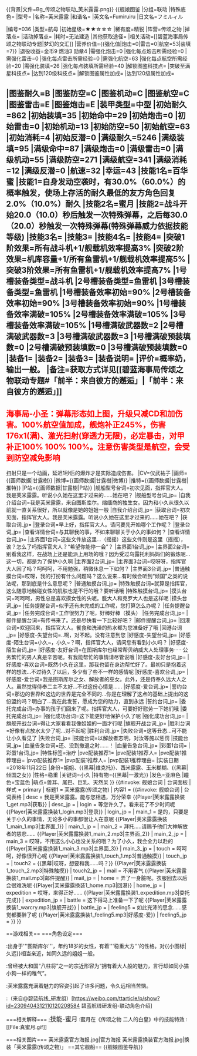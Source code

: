 {{背景|文件=Bg_传颂之物联动_芙米露露.png}}<!-- 文件:Bg_传颂之物联动_芙米露露.png -->
{{舰娘图鉴
|分组=联动
|特殊底色=
|型号=
|名称=芙米露露
|和谐名=
|英文名=Fumiruiru
|日文名=フミルィル

|编号=036
|类型=航母
|初始星级=★★☆☆☆
|稀有度=精锐
|阵营=传颂之物
|掉落点=
|活动掉落点=
|耗时=无法建造
|其他获取途径=
|相关活动=[[碧蓝海事局传颂之物联动专题|梦幻的交汇]]
|营养价值={{强化值|炮击=0|雷击=0|航空=53|装填=7}}
|退役收益=金币9 燃油3 勋章4
|需强化炮击=0
|强化每点炮击所需经验=0
|需强化雷击=0
|强化每点雷击所需经验=0
|需强化航空=63
|强化每点航空所需经验=20
|需强化装填=26
|强化每点装填所需经验=40
|解锁图鉴科技点=
|突破至满星科技点=
|达到120级科技点=
|解锁图鉴属性加成=
|达到120级属性加成=

|图鉴耐久=B
|图鉴防空=C
|图鉴机动=C
|图鉴航空=C
|图鉴雷击=E
|图鉴炮击=E
|装甲类型=中型
|初始耐久=862
|初始装填=35
|初始命中=29
|初始炮击=0
|初始雷击=0
|初始机动=13
|初始防空=50
|初始航空=63
|初始消耗=4
|初始反潜=0
|满级耐久=5246
|满级装填=95
|满级命中=87
|满级炮击=0
|满级雷击=0
|满级机动=55
|满级防空=271
|满级航空=341
|满级消耗=12
|满级反潜=0
|航速=32
|幸运=43
|技能1名=百华蜜
|技能1=自身发动空袭时，有30.0%（60.0%）的概率触发，使场上存活的耐久最低的友方角色回复2.0%（10.0%）耐久
|技能2名=蜜月
|技能2=战斗开始20.0（10.0）秒后触发一次特殊弹幕，之后每30.0（20.0）秒触发一次特殊弹幕(特殊弹幕威力依据技能等级)
|技能3名=
|技能3=
|技能4名=
|技能4=
|突破1阶效果=所有战斗机+1/舰载机效率提高3%
|突破2阶效果=机库容量+1/所有鱼雷机+1/舰载机效率提高5%
|突破3阶效果=所有鱼雷机+1/舰载机效率提高7%
|1号槽装备类型=战斗机
|2号槽装备类型=鱼雷机
|3号槽装备类型=鱼雷机
|1号槽装备效率初始=90%
|2号槽装备效率初始=90%
|3号槽装备效率初始=90%
|1号槽装备效率满破=105%
|2号槽装备效率满破=105%
|3号槽装备效率满破=105%
|1号槽满破武器数=2
|2号槽满破武器数=3
|3号槽满破武器数=3
|1号槽满破预装填数=0
|2号槽满破预装填数=0
|3号槽满破预装填数=0
|装备1=
|装备2=
|装备3=
|装备说明=
|评价=概率奶，输出一般。
|备注=获取方式详见[[碧蓝海事局传颂之物联动专题#「前半：来自彼方的邂逅」|「前半：来自彼方的邂逅」]]
----
<span style="color:red;">海事局-小圣：弹幕形态如上图，升级只减CD和加伤害。100%航空值加成，舰炮补正245%，伤害176x1(满)、激光扫射(穿透力无限)，必定暴击，对甲补正100% 100% 100%。注意伤害类型是航空，会受到防空减免影响</span>
----
扫射只是一个动画，延迟1秒后的爆炸才是实际造成伤害。
|CV=仪武祐子
|画师={{画师数据|甘露樹}}
|微博={{画师数据|甘露樹|微博}}
|推特={{画师数据|甘露樹|推特}}
|P站={{画师数据|甘露樹|P站}}
|舰船型号台词=初次见面，指挥官大人。我是芙米露露。听说小久她在这里才过来的……她在吧？
|舰船型号台词_jp=
|自我介绍台词=我是芙米露露，来自图斯库尔。缩缅商的独生女。因为和小久从很久以前就一直关系很好，所以就像是她的姐姐一般
|自我介绍台词_jp=
|获取台词=初次见面，指挥官大人。我是芙米露露。听说小久她在这里才过来的……她在吧？
|获取台词_jp=
|登录台词=早上好，指挥官大人。请问要先开始哪个工作呢？
|登录台词_jp=
|查看详情台词=与其聊我的事，不如来聊聊关于小久的事如何？
|查看详情台词_jp=
|主界面1台词=这些文件放这里...（摇摇）这些文件则是这里（摇摇），诶？怎么了吗指挥官大人？“希望你能停一会”？
|主界面1台词_jp=
|主界面2台词=别看我这样，在战场上还是能派上用场的哦？因为受过乌露托利妈妈们的锻炼呢...这一切，都是为了保护小久啊
|主界面2台词_jp=
|主界面3台词=哎呀呀，指挥官大人困了吗？呵呵呵，不用勉强，稍微休息一下如何？
|主界面3台词_jp=
|普通触摸台词=哎呀，我的打扮有什么问题吗？这么说来...有时候会听到“倾国”之类的说法呢，那到底是什么意思呢？
|普通触摸台词_jp=
|特殊触摸台词=就算是指挥官，这么随意地触碰女性的肌肤也是不行的哦？要听话哦
|特殊触摸台词_jp=
|摸头台词=呵呵呵，男性总是喜欢摸女性的头呢。胧大人和克罗大人也是这样呢
|摸头台词_jp=
|任务提醒台词=似乎还有未完成的工作呢，您打算怎么办呢？
|任务提醒台词_jp=
|任务完成台词=工作很努力了呢，好棒好棒（摸头）
|任务完成台词_jp=
|邮件提醒台词=有传书来了。还是尽快看一下比较好吧？
|邮件提醒台词_jp=
|回港台词=欢迎回来，指挥官大人。餐食和洗澡的热水都为您准备好了哦
|回港台词_jp=
|好感度-失望台词=..啊，对不起。没有注意到您
|好感度-失望台词_jp=
|好感度-陌生台词=小久~，小久~？啊，指挥官大人，请问您有看到小久吗？
|好感度-陌生台词_jp=
|好感度-友好台词=在图斯库尔也经常帮贝纳威大人处理事务······公务繁忙的男人真是辛苦呢。有我能帮忙的事情请尽管说哦
|好感度-友好台词_jp=
|好感度-喜欢台词=既然小久在这里，那我也留在身边帮忙好了。最初只是抱着这样的想法…不过待久了以后，多少有了些不一样的感情呢
|好感度-喜欢台词_jp=
|好感度-爱台词=我是图斯库尔之女、解放者的巫女。此外，还是侍奉久远大人之人。虽然觉得侍奉二主不太好…不过这份心情是……
|好感度-爱台词_jp=
|誓约台词=那边的世界和这边的世界是完全不同的…你是在理解了这点的基础上提出的这份盟约吗？明白了…我在此发誓，愿成为您的助力，直到永远
|誓约台词_jp=
|委托完成台词=办事的孩子们回来了呢。指挥官大人，可要好好慰劳一下她们哦
|委托完成台词_jp=
|强化成功台词=这下能更好地保护小久了呢
|强化成功台词_jp=
|旗舰开战台词=得让大家看看我像姐姐的一面才行呢
|旗舰开战台词_jp=
|胜利台词=好像有点放水太少了呢...对不起呢
|胜利台词_jp=
|失败台词=这等丑态...可不能让小久看见了
|失败台词_jp=
|技能台词=以解放者志明，对汝等施以惩罚
|技能台词_jp=
|血量告急台词=还、没到撤退之时……！
|血量告急台词_jp=
|彩蛋1台词=
|彩蛋1台词_jp=
|特性标签=治疗
|pve配装推荐1=
|pve配装1推荐人=
|pve配装1推荐理由=
|pvp配装推荐1=
|pvp配装1推荐人=
|pvp配装1推荐理由=
|实装日期=2018年11月22日
|身份=姐姐、{{黑幕|维克托}}、西米露露、玉米糊糊、{{黑幕|倾国之女}}
|性格=稳重
|关键词=小久
|持有物={{黑幕|一激光}}
|发色=亚麻色
|瞳色=宝蓝色
|萌点=兽耳、尾巴、巨乳、天然呆
}}
{{#invoke: 舰娘台词 | 台词面板 
| 样式 = primary
| 标题1 = 芙米露露(传颂之物)
| 内容1 = {{#invoke: 舰娘台词 | 台词表格
  | desc = 我是芙米露露。能与您相遇，万分荣幸 {{Player|芙米露露换装1_get.mp3|获取}}
  | desc_jp = 
  | login = 等您许久了。看来花了不少时间呢 {{Player|芙米露露换装1_login.mp3|登录}}
  | login_jp = 
  | main_1 = 是的，只要是关于小久的事情，无论多小的事都很让人在意呢 {{Player|芙米露露换装1_main_1.mp3|主界面_1}}
  | main_1_jp = 
  | main_2 = 拜托.....请赐予他们大神解放者的慈悲...... {{Player|芙米露露换装1_main_2.mp3|主界面_2}}
  | main_2_jp = 
  | main_3 = 哎呀，不用这么小心也没关系的哦？为了小久，我会全力以赴的 {{Player|芙米露露换装1_main_3.mp3|主界面_3}}
  | main_3_jp = 
  | touch = 呵呵呵，好像很开心呢 {{Player|芙米露露换装1_touch_1.mp3|普通触摸}}
  | touch_jp = 
  | touch2 = {{黑幕|哎呀，想要和我……吗？}} {{Player|芙米露露换装1_touch_2.mp3|特殊触摸}}
  | touch2_jp = 
  | mail = 不用客气 {{Player|芙米露露换装1_mail.mp3|邮件提醒}}
  | mail_jp = 
  | home = 弄了一身脏呢。衣服回去以后会很难洗呢 {{Player|芙米露露换装1_home.mp3|回港}}
  | home_jp = 
  | expedition = 哎呀，来得正好...... {{Player|芙米露露换装1_expedition.mp3|委托完成}}
  | expedition_jp = 
  | battle = 这下得马上准备一下了呢 {{Player|芙米露露换装1_warcry.mp3|旗舰开战}}
  | battle_jp = 
  | feeling5 = 如此充沛的思念……感觉都要醉了呢 {{Player|芙米露露换装1_feeling5.mp3|好感度-爱}}
  | feeling5_jp = 
  }}
}}

==游戏相关==
===角色设定===



:出身于'''图斯库尔'''，年约18岁的女性，有着'''稳重大方'''的性格。对{{小图标|久远}}相当亲近，如同久远的姐姐一般。

:曾经被大和国“八柱将”之一的宗近形容为“拥有着大人般的魅力，言行却如同小猫小狗一样的稚气”。

:芙米露露充满着魅力的容姿引起了许多问题，令久远相当苦恼。

:（来自@碧蓝航线_研发组）<ref>[https://weibo.com/ttarticle/p/show?id=2309404312110120208584 碧蓝航线研发组-联动角色介绍]</ref>

===相关解释===
;<big>技能-蜜月</big>
:蜜月在《传颂之物 二人的白皇》中的技能特效
:[[File:真蜜月.gif]]

===相关图片===
<gallery mode="packed" heights="300px">
芙米露露官方海报.jpg|官方海报
芙米露露换装官方海报.jpg|换装「芙米露露(传颂之物)」
</gallery>
==其它舰船==
{{舰娘图鉴导航}}